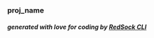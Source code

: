 ### proj_name

##### generated with love for coding by [RedSock CLI](https://github.com/Red-Sock/rscli)